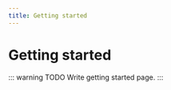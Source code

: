 ```yaml
---
title: Getting started
---
```


# Getting started

::: warning TODO
Write getting started page.
:::
